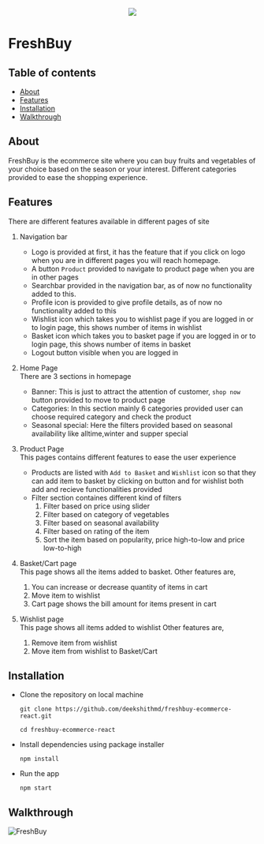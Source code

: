 <p align="center">
  <img src="https://i.postimg.cc/LsWYVvxT/freshbuy-logo.png" />
</p>

# FreshBuy

 ## Table of contents
 * [About](#about)
 * [Features](#features)
 * [Installation](#installation)
 * [Walkthrough](#walkthrough)
 
 ## About
 FreshBuy is the ecommerce site where you can buy fruits and vegetables of your choice based on the season or your interest. Different categories provided to ease the shopping experience.
 
 ## Features
 There are different features available in different pages of site
 
 1. Navigation bar
    * Logo is provided at first, it has the feature that if you click on logo when you are in different pages you will reach homepage.
    * A button `Product` provided to navigate to product page when you are in other pages
    * Searchbar provided in the navigation bar, as of now no functionality added to this.
    * Profile icon is provided to give profile details, as of now no functionality added to this
    * Wishlist icon which takes you to wishlist page if you are logged in or to login page, this shows number of items in wishlist
    * Basket icon which takes you to basket page if you are logged in or to login page, this shows number of items in basket
    * Logout button visible when you are logged in
 
 2. Home Page <br>
  There are 3 sections in homepage
    * Banner: 
      This is just to attract the attention of customer, `shop now` button provided to move to product page
    * Categories: 
      In this section mainly 6 categories provided user can choose required category and check the product
    * Seasonal special: 
      Here the filters provided based on seasonal availability like alltime,winter and supper special
    
 3. Product Page <br>
    This pages contains different features to ease the user experience
      * Products are listed with `Add to Basket` and `Wishlist` icon so that they can add item to basket by clicking on button and for wishlist both add and recieve            functionalities provided
      * Filter section containes different kind of filters
         1. Filter based on price using slider
         2. Filter based on category of vegetables
         3. Filter based on seasonal availability
         4. Filter based on rating of the item
         5. Sort the item based on popularity, price high-to-low and price low-to-high
  
 4. Basket/Cart page <br>
  This page shows all the items added to basket.
  Other features are,
    1. You can increase or decrease quantity of items in cart
    2. Move item to wishlist
    3. Cart page shows the bill amount for items present in cart

5. Wishlist page <br>
  This page shows all items added to wishlist
  Other features are,
    1. Remove item from wishlist
    2. Move item from wishlist to Basket/Cart
 
## Installation

* Clone the repository on local machine 
  ```
  git clone https://github.com/deekshithmd/freshbuy-ecommerce-react.git
  
  cd freshbuy-ecommerce-react
  ```
  
* Install dependencies using package installer 
  ```
  npm install
  ```
  
* Run the app
  ```
  npm start
  ```
  
 ## Walkthrough
 
![FreshBuy](https://github.com/deekshithmd/Data/blob/main/Gifs/freshbuy-ecommerce.gif)
